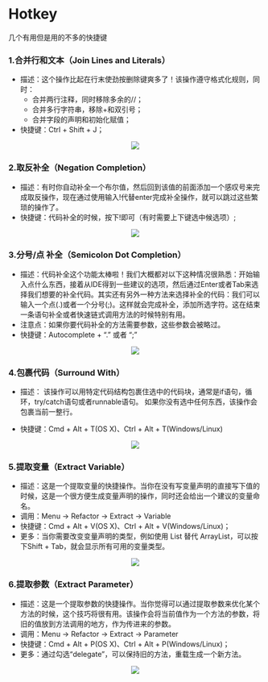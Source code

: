 # Hotkey
几个有用但是用的不多的快捷键

### 1.合并行和文本（Join Lines and Literals）

  * 描述：这个操作比起在行末使劲按删除键爽多了！该操作遵守格式化规则，同时：
    * 合并两行注释，同时移除多余的//；
    * 合并多行字符串，移除+和双引号；
    * 合并字段的声明和初始化赋值；
  * 快捷键：Ctrl + Shift + J；

  <p align="center">
  <img src="https://github.com/404-alan/Hotkey/blob/master/images/%E5%90%88%E5%B9%B6%E8%A1%8C%E5%92%8C%E6%96%87%E6%9C%AC.gif"/>
  </p>

### 2.取反补全（Negation Completion）

  * 描述：有时你自动补全一个布尔值，然后回到该值的前面添加一个感叹号来完成取反操作，现在通过使用输入!代替enter完成补全操作，就可以跳过这些繁琐的操作了。
  * 快捷键：代码补全的时候，按下!即可（有时需要上下键选中候选项）;
  
  <p align="center">
   <img src="https://github.com/404-alan/Hotkey/blob/master/images/%E5%8F%96%E5%8F%8D%E8%A1%A5%E5%85%A8.gif"/>
  </p>

### 3.分号/点 补全（Semicolon Dot Completion）

   * 描述：代码补全这个功能太棒啦！我们大概都对以下这种情况很熟悉：开始输入点什么东西，接着从IDE得到一些建议的选项，然后通过Enter或者Tab来选择我们想要的补全代码。其实还有另外一种方法来选择补全的代码：我们可以输入一个点(.)或者一个分号(;)。这样就会完成补全，添加所选字符。这在结束一条语句补全或者快速链式调用方法的时候特别有用。
   * 注意点：如果你要代码补全的方法需要参数，这些参数会被略过。
   * 快捷键：Autocomplete + “.” 或者 “;”

<p align="center">
   <img src="https://github.com/404-alan/Hotkey/blob/master/images/%E5%88%86%E5%8F%B7%3A%E7%82%B9%20%E8%A1%A5%E5%85%A8.gif"/>
  </p>

### 4.包裹代码（Surround With）

   * 描述： 该操作可以用特定代码结构包裹住选中的代码块，通常是if语句，循环，try/catch语句或者runnable语句。 如果你没有选中任何东西，该操作会包裹当前一整行。

   * 快捷键：Cmd + Alt + T(OS X)、Ctrl + Alt + T(Windows/Linux)

<p align="center">
   <img src="https://github.com/404-alan/Hotkey/blob/master/images/%E5%8C%85%E8%A3%B9%E4%BB%A3%E7%A0%81.gif"/>
  </p>

### 5.提取变量（Extract Variable）

  * 描述：这是一个提取变量的快捷操作。当你在没有写变量声明的直接写下值的时候，这是一个很方便生成变量声明的操作，同时还会给出一个建议的变量命名。
  * 调用：Menu → Refactor → Extract → Variable
  * 快捷键：Cmd + Alt + V(OS X)、Ctrl + Alt + V(Windows/Linux)；
  * 更多：当你需要改变变量声明的类型，例如使用 List 替代 ArrayList，可以按下Shift + Tab，就会显示所有可用的变量类型。

<p align="center">
   <img src="https://github.com/404-alan/Hotkey/blob/master/images/%E6%8F%90%E5%8F%96%E5%8F%98%E9%87%8F.gif"/>
  </p>

### 6.提取参数（Extract Parameter）

  * 描述：这是一个提取参数的快捷操作。当你觉得可以通过提取参数来优化某个方法的时候，这个技巧将很有用。该操作会将当前值作为一个方法的参数，将旧的值放到方法调用的地方，作为传进来的参数。
  * 调用：Menu → Refactor → Extract → Parameter
  * 快捷键：Cmd + Alt + P(OS X)、Ctrl + Alt + P(Windows/Linux)；
  * 更多：通过勾选“delegate”，可以保持旧的方法，重载生成一个新方法。

<p align="center">
   <img src="https://github.com/404-alan/Hotkey/blob/master/images/%E6%8F%90%E5%8F%96%E5%8F%82%E6%95%B0.gif"/>
  </p>
